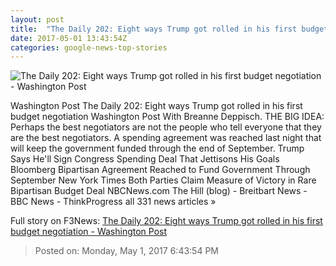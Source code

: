 ```yaml
---
layout: post
title:  "The Daily 202: Eight ways Trump got rolled in his first budget negotiation - Washington Post"
date: 2017-05-01 13:43:54Z
categories: google-news-top-stories
---
```


![The Daily 202: Eight ways Trump got rolled in his first budget negotiation - Washington Post](https://images.washingtonpost.com/?url=https://palomaimages.washingtonpost.com/pr2/b858ffffd77a6aa5e61298775287620f-4056-2704-Trump_6903597c53.jpg&w=1484&op=resize&opt=1&filter=antialias)

Washington Post The Daily 202: Eight ways Trump got rolled in his first budget negotiation Washington Post With Breanne Deppisch. THE BIG IDEA: Perhaps the best negotiators are not the people who tell everyone that they are the best negotiators. A spending agreement was reached last night that will keep the government funded through the end of September. Trump Says He'll Sign Congress Spending Deal That Jettisons His Goals Bloomberg Bipartisan Agreement Reached to Fund Government Through September New York Times Both Parties Claim Measure of Victory in Rare Bipartisan Budget Deal NBCNews.com The Hill (blog) - Breitbart News - BBC News - ThinkProgress all 331 news articles »


Full story on F3News: [The Daily 202: Eight ways Trump got rolled in his first budget negotiation - Washington Post](http://www.f3nws.com/n/bUTUjC)

> Posted on: Monday, May 1, 2017 6:43:54 PM
